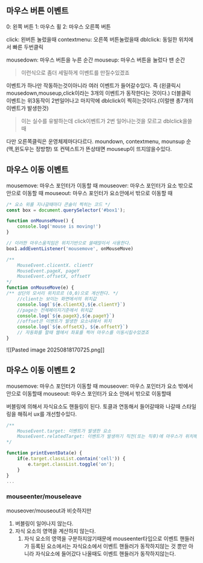 ## 마우스 버튼 이벤트
0: 왼쪽 버튼
1: 마우스 휠
2: 마우스 오른쪽 버튼

click: 왼버튼 눌렀을때
contextmenu: 오른쪽 버튼눌렀을때
dblclick: 동일한 위치에서 빠른 두번클릭

mousedown: 마우스 버튼을 누른 순간
mouseup: 마우스 버튼을 눌렀다 땐 순간
> 이런식으로 좀더 세밀하게 이벤트를 만질수있겠죠

이벤트가 하나만 작동하는것이아니라 여러 이벤트가 들어갈수있다. 즉 (왼클릭시 mousedown,mouseup,click이라는 3개의 이벤트가 동작한다는 것이다.)
더블클릭 이벤트는 위3동작이 2번일어나고 마지막에 dblclick이 찍히는것이다.(이럴땐 총7개의 이벤트가 발생한것)
>이는 실수를 유발하는데 click이벤트가 2번 일어나는것을 모르고 dblclick을쓸때

다만 오른쪽클릭은 운영체제마다다르다.
moundown, contextmenu, mounsup 순(맥,윈도우는 정방향)
또 컨텍스트가 뜬상태면 mouseup이 뜨지않을수있다.

## 마우스 이동 이벤트
mousemove: 마우스 포인터가 이동할 때
mouseover: 마우스 포인터가 요소 밖으로 안으로 이동할 때
mouseout: 마우스 포인터가 요소안에서 밖으로 이동할 때
```js
/* 요소 위를 지나갈때마다 콘솔이 찍히는 코드 */
const box = document.querySelector('#box1');

function onMounseMove() {
	console.log('mouse is moving!')
}

// 이러한 마우스움직임은 위치기반으로 쓸때많이서 사용한다.
box1.addEventListener('mousemove', onMouseMove)

/**
	MouseEvent.clicentX. clientY
	MouseEvent.pageX, pageY
	MouseEvent.offsetX, offsetY
*/
function onMouseMove(e) {
/** 상단의 모서리 위치르르 (0,0)으로 계산한다. */
	//client는 보이는 화면에서의 위치값
	console.log(`${e.clientX},${e.clientY}`)
	//page는 전체페이지기준에서 위치값
	console.log(`${e.pageX},${e.pageY}`)
	//offset은 이벤트가 발생한 요소내에서 위치
	console.log(`${e.offsetX}, ${e.offsetY}`)
	// 자동화를 할때 웹에서 좌표를 찍어 마우스를 이동시킬수있겠죠
}
```
![[Pasted image 20250818170725.png]]

## 마우스 이동 이벤트 2
mousemove: 마우스 포인터가 이동할 때
mouseover: 마우스 포인터가 요소 밖에서 안으로 이동할때
mouseout: 마우스 포인터가 요소 안에서 밖으로 이동할때

버블링에 의해서 자식요소도 핸들링이 된다.
토클과 연동해서 들어갈때와 나갈때 스타일링을 해줘서 ux를 개선할수있다.
```js
/**
	MouseEvent.target: 이벤트가 발생한 요소
	MouseEvent.relatedTarget: 이벤트가 발생하기 직전(또는 직후)에 마우스가 위치해 있던 요소
*/

function printEventData(e) {
	if(e.target.classList.contain('cell')) {
		e.target.classList.toggle('on');
	}
}
...
```

### **mouseenter/mouseleave**
mouseover/mouseout과 비슷하지만
1. 버블링이 일어나지 않는다.
2. 자식 요소의 영역을 계산하지 않는다.
	1. 자식 요소의 영역을 구분하지않기때문에 mouseenter타입으로 이벤트 핸들러가 등록된 요소에서는 자식요소에서 이벤트 핸들러가 동작하지않는 것 뿐만 아니라 자식요소에 들어갔다 나올때도 이벤트 핸들러가 동작하지않는다.
